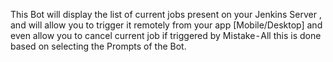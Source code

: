 This Bot will display the list of current jobs present on your Jenkins Server , and will allow you to trigger it remotely from your app [Mobile/Desktop] and even allow you to cancel current job if triggered by Mistake - All this is done based on selecting the Prompts of the Bot.

